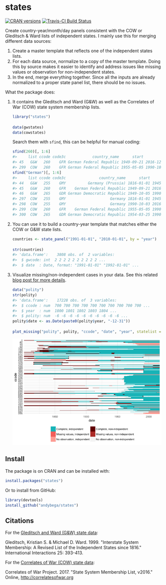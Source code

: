 
<!-- README.md is generated from README.Rmd. Please edit that file -->
states
======

[![CRAN versions](http://www.r-pkg.org/badges/version/states)](https://cran.r-project.org/package=states) [![Travis-CI Build Status](https://travis-ci.org/andybega/states.svg?branch=master)](https://travis-ci.org/andybega/states)

Create country-year/month/day panels consistent with the COW or Gleditsch & Ward lists of independent states. I mainly use this for merging different data sources:

1.  Create a master template that reflects one of the independent states lists.
2.  For each data source, normalize to a copy of the master template. Doing this by source makes it easier to identify and address issues like missing values or observation for non-independent states.
3.  In the end, merge everything together. Since all the inputs are already normalized to a proper state panel list, there should be no issues.

What the package does:

1.  It contains the Gleditsch and Ward (G&W) as well as the Correlates of War (COW) state system membership lists.

    ``` r
    library("states")

    data(gwstates)
    data(cowstates)
    ```

    Search them with `sfind`, this can be helpful for manual coding:

    ``` r
    sfind(260)[, 1:6]
    #>     list ccode code3c            country_name      start        end
    #> 45   G&W   260    GFR German Federal Republic 1949-09-21 2016-12-31
    #> 299  COW   260    GFR German Federal Republic 1955-05-05 1990-10-02
    sfind("German")[, 1:6]
    #>     list ccode code3c               country_name      start        end
    #> 44   G&W   255    GMY          Germany (Prussia) 1816-01-01 1945-05-07
    #> 45   G&W   260    GFR    German Federal Republic 1949-09-21 2016-12-31
    #> 46   G&W   265    GDR German Democratic Republic 1949-10-05 1990-10-02
    #> 297  COW   255    GMY                    Germany 1816-01-01 1945-05-08
    #> 298  COW   255    GMY                    Germany 1990-10-03 2016-12-31
    #> 299  COW   260    GFR    German Federal Republic 1955-05-05 1990-10-02
    #> 300  COW   265    GDR German Democratic Republic 1954-03-25 1990-10-02
    ```

2.  You can use it to build a country-year template that matches either the COW or G&W state lists.

    ``` r
    countries <- state_panel("1991-01-01", "2010-01-01", by = "year")

    str(countries)
    #> 'data.frame':    3808 obs. of  2 variables:
    #>  $ gwcode: int  2 2 2 2 2 2 2 2 2 2 ...
    #>  $ date  : Date, format: "1991-01-01" "1992-01-01" ...
    ```

3.  Visualize missing/non-independent cases in your data. See this related [blog post for more details](https://andybeger.com/2016/09/14/data-management/).

    ``` r
    data("polity")
    str(polity)
    #> 'data.frame':    17228 obs. of  3 variables:
    #>  $ ccode : num  700 700 700 700 700 700 700 700 700 700 ...
    #>  $ year  : num  1800 1801 1802 1803 1804 ...
    #>  $ polity: num  -6 -6 -6 -6 -6 -6 -6 -6 -6 -6 ...
    polity$date <- as.Date(paste0(polity$year, "-12-31"))

    plot_missing("polity", polity, "ccode", "date", "year", statelist = "COW")
    ```

    ![](README-unnamed-chunk-5-1.png)

Install
-------

The package is on CRAN and can be installed with:

``` r
install.packages("states")
```

Or to install from GitHub:

``` r
library(devtools)
install_github("andybega/states")
```

Citations
---------

For the [Gleditsch and Ward (G&W) state data](http://privatewww.essex.ac.uk/~ksg/statelist.html):

Gleditsch, Kristian S. & Michael D. Ward. 1999. "Interstate System Membership: A Revised List of the Independent States since 1816." International Interactions 25: 393-413.

For the [Correlates of War (COW) state data](http://www.correlatesofwar.org/data-sets/state-system-membership):

Correlates of War Project. 2017. "State System Membership List, v2016." Online, <http://correlatesofwar.org>
